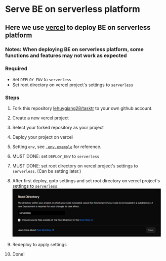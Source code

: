 # Serve BE on serverless platform

## Here we use [vercel](https://vercel.com/) to deploy BE on serverless platform

### Notes: When deploying BE on serverless platform, some functions and features may not work as expected

### Required

- Set `DEPLOY_ENV` to `serverless`
- Set root directory on vercel project's settings to `serverless`

### Steps

1. Fork this repository [lehuygiang28/tasktr](https://github.com/lehuygiang28/tasktr) to your own github account.
2. Create a new vercel project
3. Select your forked repository as your project
4. Deploy your project on vercel
5. Setting `env`, see [`.env.example`](https://github.com/lehuygiang28/tasktr/blob/main/apps/be/.env.example) for reference.
6. MUST DONE: set `DEPLOY_ENV` to `serverless`
7. MUST DONE: set root directory on vercel project's settings to `serverless`. (Can be setting later.)
8. After first deploy, goto settings and set root directory on vercel project's settings to `serverless`
    ![alt text](../readme-assets/root-dir.png)

9. Redeploy to apply settings
10. Done!
